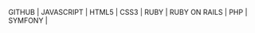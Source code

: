 GITHUB | 
JAVASCRIPT | 
HTML5 | 
CSS3 | 
RUBY | 
RUBY ON RAILS | 
PHP | 
SYMFONY | 






























